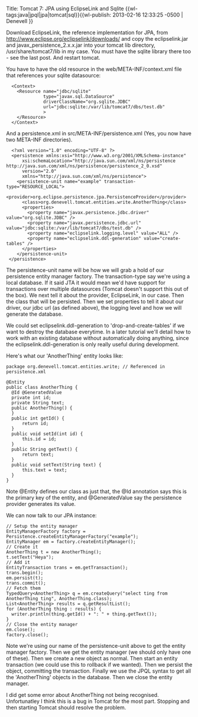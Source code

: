 Title: Tomcat 7: JPA using EclipseLink and Sqlite
{{wl-tags:java|jpql|jpa|tomcat|sql}}{{wl-publish: 2013-02-16 12:33:25 -0500 | Denevell }}

Download EclipseLink, the reference implementation for JPA, from http://www.eclipse.org/eclipselink/downloads/ and copy the eclipselink.jar and javax_persistence_2.x.x.jar into your tomcat lib directory, /usr/share/tomcat7/lib in my case. You must have the sqlite library there too - see the last post. And restart tomcat.

You have to have the old resource in the web/META-INF/context.xml file that references your sqlite datasource:

      <Context>
        <Resource name="jdbc/sqlite" 
                  type="javax.sql.DataSource" 
                  driverClassName="org.sqlite.JDBC"
                  url="jdbc:sqlite:/var/lib/tomcat7/dbs/test.db"
                  >
        </Resource>
      </Context> 

And a persistence.xml in src/META-INF/persistence.xml (Yes, you now have two META-INF directories). 

      <?xml version="1.0" encoding="UTF-8" ?>
      <persistence xmlns:xsi="http://www.w3.org/2001/XMLSchema-instance"
          xsi:schemaLocation="http://java.sun.com/xml/ns/persistence http://java.sun.com/xml/ns/persistence/persistence_2_0.xsd"
          version="2.0"
          xmlns="http://java.sun.com/xml/ns/persistence">
        <persistence-unit name="example" transaction-type="RESOURCE_LOCAL">
          <provider>org.eclipse.persistence.jpa.PersistenceProvider</provider>
          <class>org.denevell.tomcat.entities.write.AnotherThing</class>
          <properties>
            <property name="javax.persistence.jdbc.driver" value="org.sqlite.JDBC" />
            <property name="javax.persistence.jdbc.url" value="jdbc:sqlite:/var/lib/tomcat7/dbs/test.db" />
            <property name="eclipselink.logging.level" value="ALL" />
            <property name="eclipselink.ddl-generation" value="create-tables" />
          </properties>
        </persistence-unit>
     </persistence>

The persistence-unit name will be how we will grab a hold of our persistence entity manager factory. The transaction-type say we're using a local database. If it said JTA it would mean we'd have support for transactions over multiple datasources (Tomcat doesn't support this out of the box). We next tell it about the provider, EclipseLink, in our case. Then the class that will be persisted. Then we set properties to tell it about our driver, our jdbc url (as defined above), the logging level and how we will generate the database.

We could set eclipselink.ddl-generation to 'drop-and-create-tables' if we want to destroy the database everytime. In a later tutorial we'll detail how to work with an existing database without automatically doing anything, since the eclipselink.ddl-generation is only really useful during development.

Here's what our 'AnotherThing' entity looks like:

    package org.denevell.tomcat.entities.write; // Referenced in persistence.xml
    
    @Entity
    public class AnotherThing {
      @Id @GeneratedValue
      private int id;
      private String text;
      public AnotherThing() {
      }
      public int getId() {
          return id;
      }
      public void setId(int id) {
          this.id = id;
      }
      public String getText() {
          return text;
      }
      public void setText(String text) {
          this.text = text;
      }
    }

Note @Entity defines our class as just that, the @Id annotation says this is the primary key of the entity, and @GeneratedValue say the persistence provider generates its value.

We can now talk to our JPA instance:

    // Setup the entity manager
    EntityManagerFactory factory =   Persistence.createEntityManagerFactory("example");
    EntityManager em = factory.createEntityManager();
    // Create it
    AnotherThing t = new AnotherThing();
    t.setText("Heya");    	
    // Add it
    EntityTransaction trans = em.getTransaction();
    trans.begin();
    em.persist(t);
    trans.commit();
    // Fetch them
    TypedQuery<AnotherThing> q = em.createQuery("select ting from AnotherThing ting", AnotherThing.class);
    List<AnotherThing> results = q.getResultList();
    for (AnotherThing thing : results) {
      writer.println(thing.getId() + ": " + thing.getText());
    }
    // Close the entity manager
    em.close();
    factory.close();

Note we're using our name of the persistence-unit above to get the entity manager factory. Then we get the entity manager (we should only have one of these). Then we create a new object as normal. Then start an entity transaction (we could use this to rollback if we wanted). Then we persist the object, committing the transaction.  Finally we use the JPQL syntax to get all the 'AnotherThing' objects in the database. Then we close the entity manager.

I did get some error about AnotherThing not being recognised. Unfortunatley I think this is a bug in Tomcat for the most part. Stopping and then starting Tomcat should resolve the problem.
